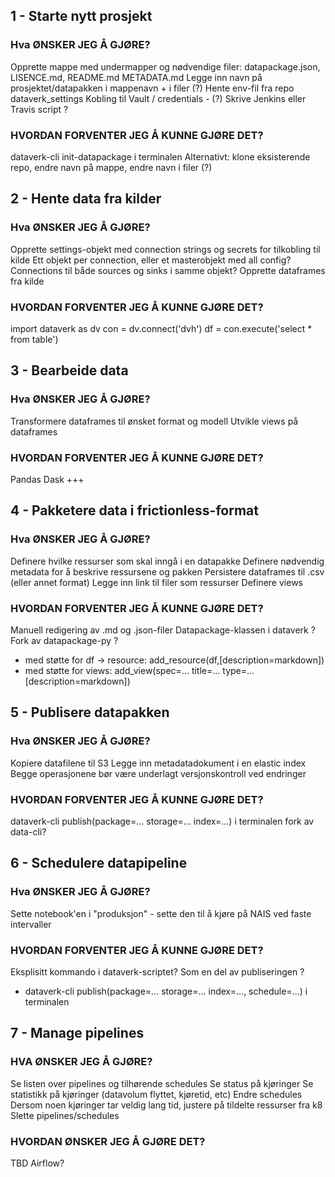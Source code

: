 ## 1 - Starte nytt prosjekt
### Hva ØNSKER JEG Å GJØRE?
Opprette mappe med undermapper og nødvendige filer: datapackage.json, LISENCE.md, README.md METADATA.md
Legge inn navn på prosjektet/datapakken i mappenavn + i filer (?)
Hente env-fil fra repo dataverk_settings 
Kobling til Vault / credentials - (?)
Skrive Jenkins eller Travis script ?
### HVORDAN FORVENTER JEG Å KUNNE GJØRE DET?
dataverk-cli init-datapackage i terminalen
Alternativt: klone eksisterende repo, endre navn på mappe, endre navn i filer (?)

## 2 - Hente data fra kilder
### Hva ØNSKER JEG Å GJØRE?
Opprette settings-objekt med connection strings og secrets for tilkobling til kilde
Ett objekt per connection, eller et masterobjekt med all config?
Connections til både sources og sinks i samme objekt?
Opprette dataframes fra kilde
### HVORDAN FORVENTER JEG Å KUNNE GJØRE DET?
import dataverk as dv
con = dv.connect('dvh')
df = con.execute('select * from table')

## 3 - Bearbeide data
### Hva ØNSKER JEG Å GJØRE?
Transformere dataframes til ønsket format og modell
Utvikle views på dataframes
### HVORDAN FORVENTER JEG Å KUNNE GJØRE DET?
Pandas
Dask
+++


## 4 - Pakketere data i frictionless-format
### Hva ØNSKER JEG Å GJØRE?
Definere hvilke ressurser som skal inngå i en datapakke
Definere nødvendig metadata for å beskrive ressursene og pakken
Persistere dataframes til .csv (eller annet format)
Legge inn link til filer som ressurser
Definere views
### HVORDAN FORVENTER JEG Å KUNNE GJØRE DET?
Manuell redigering av .md og .json-filer
Datapackage-klassen i dataverk ?
Fork av datapackage-py ?
- med støtte for df -> resource: add_resource(df,[description=markdown])
- med støtte for views: add_view(spec=... title=... type=... [description=markdown])

## 5 - Publisere datapakken 
### Hva ØNSKER JEG Å GJØRE?
Kopiere datafilene til S3
Legge inn metadatadokument i en elastic index
Begge operasjonene bør være underlagt versjonskontroll ved endringer
### HVORDAN FORVENTER JEG Å KUNNE GJØRE DET?
dataverk-cli publish(package=... storage=... index=...) i terminalen
fork av data-cli?

## 6 - Schedulere datapipeline
### Hva ØNSKER JEG Å GJØRE?
Sette notebook'en i "produksjon" - sette den til å kjøre på NAIS ved faste intervaller
### HVORDAN FORVENTER JEG Å KUNNE GJØRE DET?
Eksplisitt kommando i dataverk-scriptet?
Som en del av publiseringen ?
- dataverk-cli publish(package=... storage=... index=..., schedule=...) i terminalen

## 7 - Manage pipelines
### HVA ØNSKER JEG Å GJØRE?
Se listen over pipelines og tilhørende schedules
Se status på kjøringer
Se statistikk på kjøringer (datavolum flyttet, kjøretid, etc)
Endre schedules
Dersom noen kjøringer tar veldig lang tid, justere på tildelte ressurser fra k8
Slette pipelines/schedules
### HVORDAN ØNSKER JEG Å GJØRE DET?
TBD
Airflow?